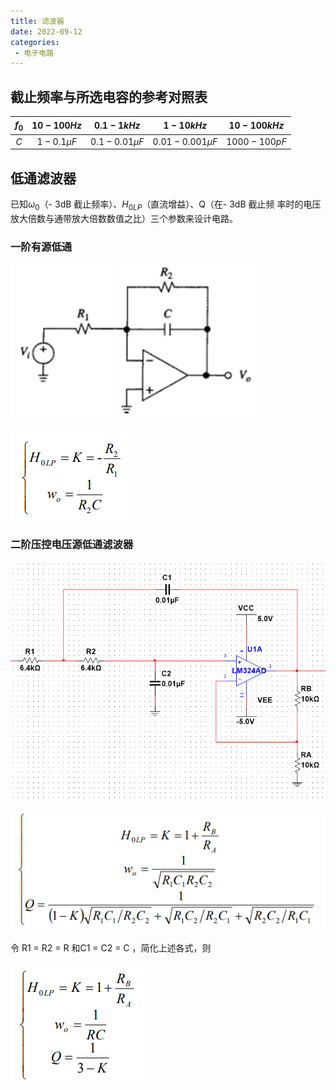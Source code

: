 ```yaml
---
title: 滤波器
date: 2022-09-12
categories: 
 - 电子电路
---
```

## 截止频率与所选电容的参考对照表

| $f_0$ | $10 - 100Hz$ |  $0.1-1kHz$  |   $1-10kHz$    | $10-100kHz$  |
| :---: | :----------: | :----------: | :------------: | :----------: |
|  $C$  |  $1-0.1μF$   | $0.1-0.01μF$ | $0.01-0.001μF$ | $1000-100pF$ |

## 低通滤波器

已知$ω_0$（- 3dB 截止频率）、$H_{0LP}$（直流增益）、Q（在- 3dB 截止频 率时的电压放大倍数与通带放大倍数数值之比）三个参数来设计电路。

### 一阶有源低通

![image-20220908174627167](./滤波器.assets/image-20220908174627167.png)

![image-20220908174808030](./滤波器.assets/image-20220908174808030.png)

### 二阶压控电压源低通滤波器

<img src="./滤波器.assets/image-20220908175100786.png" alt="image-20220908175100786" style="zoom:80%;" />

![image-20220908175133024](./滤波器.assets/image-20220908175133024.png)

令 R1 = R2 = R 和C1 = C2 = C ，简化上述各式，则

![image-20220908175227415](./滤波器.assets/image-20220908175227415.png)



